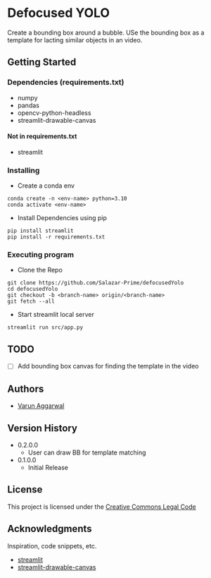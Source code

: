 # Defocused YOLO 

Create a bounding box around a bubble. USe the bounding box as a template for lacting similar objects in an video. 

## Getting Started

### Dependencies (requirements.txt)

* numpy
* pandas
* opencv-python-headless
* streamlit-drawable-canvas

#### Not in requirements.txt
* streamlit
  
### Installing

* Create a conda env
```
conda create -n <env-name> python=3.10
conda activate <env-name>
```
* Install Dependencies using pip
```
pip install streamlit
pip install -r requirements.txt 
```

### Executing program

* Clone the Repo
```
git clone https://github.com/Salazar-Prime/defocusedYolo
cd defocusedYolo
git checkout -b <branch-name> origin/<branch-name>
git fetch --all
```
* Start streamlit local server
```
streamlit run src/app.py
```
## TODO

- [ ] Add bounding box canvas for finding the template in the video

## Authors

* [Varun Aggarwal](https://www.linkedin.com/in/aggarwal-v/)

## Version History

* 0.2.0.0
    * User can draw BB for template matching
* 0.1.0.0
    * Initial Release

## License

This project is licensed under the [Creative Commons Legal Code](https://github.com/Salazar-Prime/defocusedYolo/blob/main/LICENSE) 

## Acknowledgments

Inspiration, code snippets, etc.
* [streamlit](streamlit.io)
* [streamlit-drawable-canvas](https://github.com/andfanilo/streamlit-drawable-canvas)
